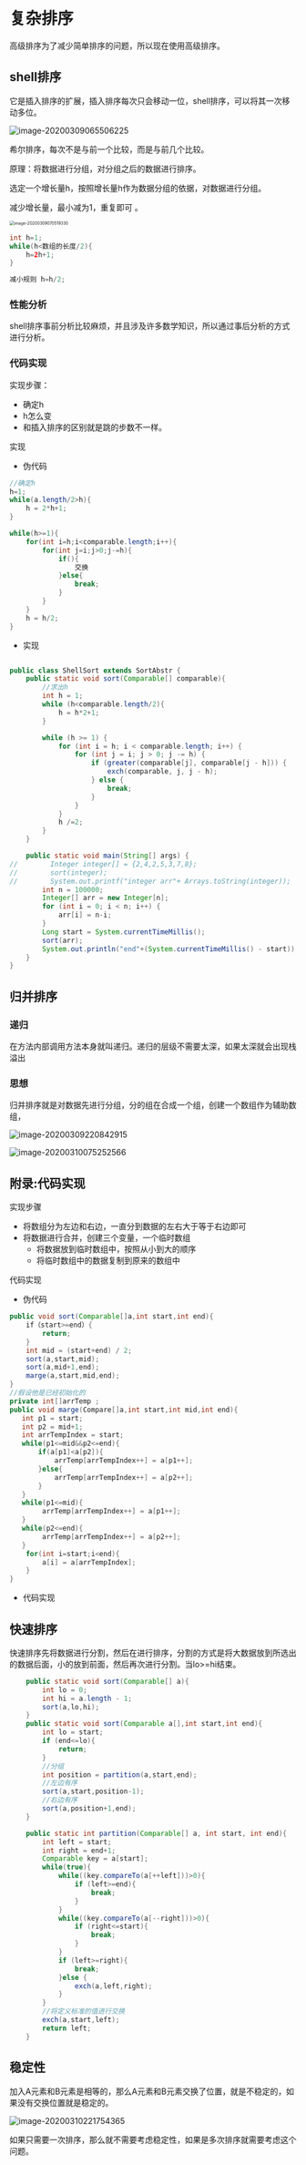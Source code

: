 

# 复杂排序

高级排序为了减少简单排序的问题，所以现在使用高级排序。

## shell排序

它是插入排序的扩展，插入排序每次只会移动一位，shell排序，可以将其一次移动多位。

![image-20200309065506225](images/image-20200309065506225.png)

希尔排序，每次不是与前一个比较，而是与前几个比较。

原理：将数据进行分组，对分组之后的数据进行排序。

选定一个增长量h，按照增长量h作为数据分组的依据，对数据进行分组。

减少增长量，最小减为1，重复即可 。

<img src="images/image-20200309070519330.png" alt="image-20200309070519330" style="zoom:50%;" />



```java
int h=1;
while(h<数组的长度/2){
    h=2h+1;
}

减小规则 h=h/2;
```

### 性能分析

shell排序事前分析比较麻烦，并且涉及许多数学知识，所以通过事后分析的方式进行分析。

### 代码实现

实现步骤：

- 确定h
- h怎么变
- 和插入排序的区别就是跳的步数不一样。

实现

- 伪代码

```java
//确定h
h=1;
while(a.length/2>h){
    h = 2*h+1;
}

while(h>=1){
    for(int i=h;i<comparable.length;i++){
        for(int j=i;j>0;j-=h){
            if(){
                交换
            }else{
                break;
            }
        }
    }
    h = h/2;
}
```



- 实现

```java

public class ShellSort extends SortAbstr {
    public static void sort(Comparable[] comparable){
        //求出h
        int h = 1;
        while (h<comparable.length/2){
            h = h*2+1;
        }

        while (h >= 1) {
            for (int i = h; i < comparable.length; i++) {
                for (int j = i; j > 0; j -= h) {
                    if (greater(comparable[j], comparable[j - h])) {
                        exch(comparable, j, j - h);
                    } else {
                        break;
                    }
                }
            }
            h /=2;
        }
    }

    public static void main(String[] args) {
//        Integer integer[] = {2,4,2,5,3,7,8};
//        sort(integer);
//        System.out.printf("integer arr"+ Arrays.toString(integer));
        int n = 100000;
        Integer[] arr = new Integer[n];
        for (int i = 0; i < n; i++) {
            arr[i] = n-i;
        }
        Long start = System.currentTimeMillis();
        sort(arr);
        System.out.println("end"+(System.currentTimeMillis() - start));
    }
}

```

## 归并排序

### 递归

在方法内部调用方法本身就叫递归。递归的层级不需要太深，如果太深就会出现栈溢出

### 思想

归并排序就是对数据先进行分组，分的组在合成一个组，创建一个数组作为辅助数组，

![image-20200309220842915](images/image-20200309220842915.png)





![image-20200310075252566](images/image-20200310075252566.png)

## 附录:代码实现

实现步骤

- 将数组分为左边和右边，一直分到数据的左右大于等于右边即可
- 将数据进行合并，创建三个变量，一个临时数组
  - 将数据放到临时数组中，按照从小到大的顺序
  - 将临时数组中的数据复制到原来的数组中

代码实现

- 伪代码

```java
public void sort(Comparable[]a,int start,int end){
	if（start>=end）{
        return;
    }
    int mid = (start+end) / 2;
    sort(a,start,mid);
    sort(a,mid+1,end);
    marge(a,start,mid,end);
}
//假设他是已经初始化的
private int[]arrTemp ;
public void marge(Compare[]a,int start,int mid,int end){
   int p1 = start;
   int p2 = mid+1;
   int arrTempIndex = start;
   while(p1<=mid&&p2<=end){
       if(a[p1]<a[p2]){
           arrTemp[arrTempIndex++] = a[p1++];
       }else{
           arrTemp[arrTempIndex++] = a[p2++];
       }
   }
   while(p1<=mid){
        arrTemp[arrTempIndex++] = a[p1++];
   }
   while(p2<=end){
        arrTemp[arrTempIndex++] = a[p2++];
   }
    for(int i=start;i<end){
        a[i] = a[arrTempIndex];
    }
}
```



- 代码实现

## 快速排序

快速排序先将数据进行分割，然后在进行排序，分割的方式是将大数据放到所选出的数据后面，小的放到前面，然后再次进行分割。当lo>=hi结束。

```java
    public static void sort(Comparable[] a){
        int lo = 0;
        int hi = a.length - 1;
        sort(a,lo,hi);
    }
    public static void sort(Comparable a[],int start,int end){
        int lo = start;
        if (end<=lo){
            return;
        }
        //分组
        int position = partition(a,start,end);
        //左边有序
        sort(a,start,position-1);
        //右边有序
        sort(a,position+1,end);
    }

    public static int partition(Comparable[] a, int start, int end){
        int left = start;
        int right = end+1;
        Comparable key = a[start];
        while(true){
            while((key.compareTo(a[++left]))>0){
                if (left>=end){
                    break;
                }
            }
            while((key.compareTo(a[--right]))>0){
                if (right<=start){
                    break;
                }
            }
            if (left>=right){
                break;
            }else {
                exch(a,left,right);
            }
        }
        //将定义标准的值进行交换
        exch(a,start,left);
        return left;
    }
```



## 稳定性

加入A元素和B元素是相等的，那么A元素和B元素交换了位置，就是不稳定的，如果没有交换位置就是稳定的。

![image-20200310221754365](images/image-20200310221754365.png)

如果只需要一次排序，那么就不需要考虑稳定性，如果是多次排序就需要考虑这个问题。

